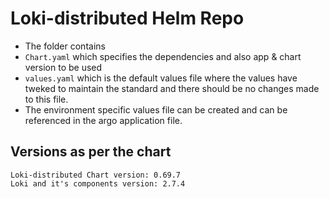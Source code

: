 # Loki-distributed Helm Repo

- The folder contains
- `Chart.yaml` which specifies the dependencies and also app & chart version to be used
- `values.yaml` which is the default values file where the values have tweked to maintain the standard and there should be no changes made to this file.
- The environment specific values file can be created and can be referenced in the argo application file. 


## Versions as per the chart
```
Loki-distributed Chart version: 0.69.7
Loki and it's components version: 2.7.4

```
